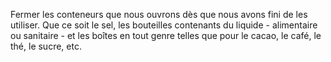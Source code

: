 Fermer les conteneurs que nous ouvrons dès que nous avons fini de les utiliser. Que ce soit le sel, les bouteilles contenants du liquide - alimentaire ou sanitaire - et les boîtes en tout genre telles que pour le cacao, le café, le thé, le sucre, etc.
